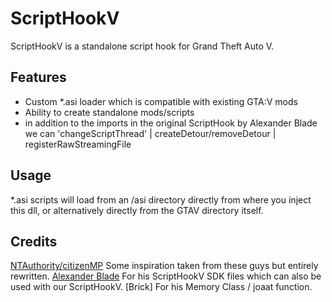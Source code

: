 # ScriptHookV
ScriptHookV is a standalone script hook for Grand Theft Auto V.

## Features
- Custom *.asi loader which is compatible with existing GTA:V mods
- Ability to create standalone mods/scripts
- in addition to the imports in the original ScriptHook by Alexander Blade
  we can 'changeScriptThread' | createDetour/removeDetour | registerRawStreamingFile

## Usage
*.asi scripts will load from an /asi directory directly from where you inject this dll,
or alternatively directly from the GTAV directory itself.

## Credits
[NTAuthority/citizenMP](http://tohjo.eu/citidev/citizenmp) Some inspiration taken from these guys but entirely rewritten.
[Alexander Blade](http://www.dev-c.com/) For his ScriptHookV SDK files which can also be used with our ScriptHookV.
[Brick] For his Memory Class / joaat function.
